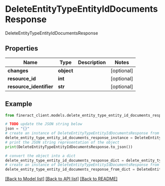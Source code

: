 # DeleteEntityTypeEntityIdDocumentsResponse

DeleteEntityTypeEntityIdDocumentsResponse

## Properties

Name | Type | Description | Notes
------------ | ------------- | ------------- | -------------
**changes** | **object** |  | [optional] 
**resource_id** | **int** |  | [optional] 
**resource_identifier** | **str** |  | [optional] 

## Example

```python
from fineract_client.models.delete_entity_type_entity_id_documents_response import DeleteEntityTypeEntityIdDocumentsResponse

# TODO update the JSON string below
json = "{}"
# create an instance of DeleteEntityTypeEntityIdDocumentsResponse from a JSON string
delete_entity_type_entity_id_documents_response_instance = DeleteEntityTypeEntityIdDocumentsResponse.from_json(json)
# print the JSON string representation of the object
print(DeleteEntityTypeEntityIdDocumentsResponse.to_json())

# convert the object into a dict
delete_entity_type_entity_id_documents_response_dict = delete_entity_type_entity_id_documents_response_instance.to_dict()
# create an instance of DeleteEntityTypeEntityIdDocumentsResponse from a dict
delete_entity_type_entity_id_documents_response_from_dict = DeleteEntityTypeEntityIdDocumentsResponse.from_dict(delete_entity_type_entity_id_documents_response_dict)
```
[[Back to Model list]](../README.md#documentation-for-models) [[Back to API list]](../README.md#documentation-for-api-endpoints) [[Back to README]](../README.md)


